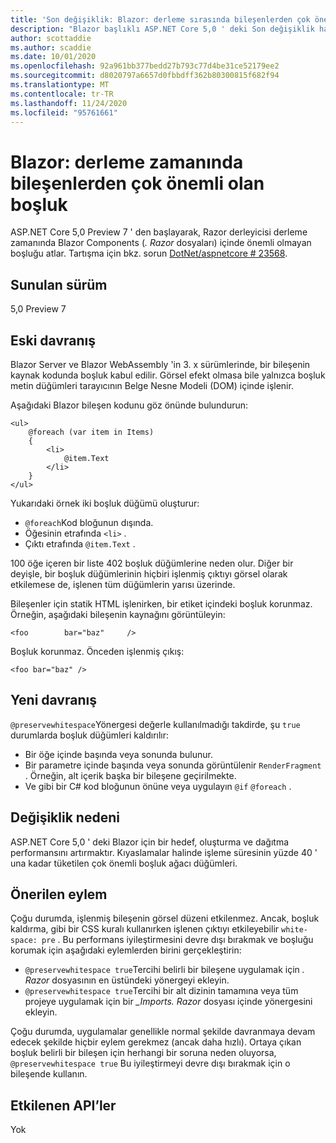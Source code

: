 ```yaml
---
title: 'Son değişiklik: Blazor: derleme sırasında bileşenlerden çok önemli olan boşluk'
description: "Blazor başlıklı ASP.NET Core 5,0 ' deki Son değişiklik hakkında bilgi edinin: derleme zamanında bileşenden kırpılan önemli boşluk"
author: scottaddie
ms.author: scaddie
ms.date: 10/01/2020
ms.openlocfilehash: 92a961bb377bedd27b793c77d4be31ce52179ee2
ms.sourcegitcommit: d8020797a6657d0fbbdff362b80300815f682f94
ms.translationtype: MT
ms.contentlocale: tr-TR
ms.lasthandoff: 11/24/2020
ms.locfileid: "95761661"
---
```

# <a name="blazor-insignificant-whitespace-trimmed-from-components-at-compile-time"></a>Blazor: derleme zamanında bileşenlerden çok önemli olan boşluk

ASP.NET Core 5,0 Preview 7 ' den başlayarak, Razor derleyicisi derleme zamanında Blazor Components (*. Razor* dosyaları) içinde önemli olmayan boşluğu atlar. Tartışma için bkz. sorun [DotNet/aspnetcore # 23568](https://github.com/dotnet/aspnetcore/issues/23568).

## <a name="version-introduced"></a>Sunulan sürüm

5,0 Preview 7

## <a name="old-behavior"></a>Eski davranış

Blazor Server ve Blazor WebAssembly 'in 3. x sürümlerinde, bir bileşenin kaynak kodunda boşluk kabul edilir. Görsel efekt olmasa bile yalnızca boşluk metin düğümleri tarayıcının Belge Nesne Modeli (DOM) içinde işlenir.

Aşağıdaki Blazor bileşen kodunu göz önünde bulundurun:

```razor
<ul>
    @foreach (var item in Items)
    {
        <li>
            @item.Text
        </li>
    }
</ul>
```

Yukarıdaki örnek iki boşluk düğümü oluşturur:

* `@foreach`Kod bloğunun dışında.
* Öğesinin etrafında `<li>` .
* Çıktı etrafında `@item.Text` .

100 öğe içeren bir liste 402 boşluk düğümlerine neden olur. Diğer bir deyişle, bir boşluk düğümlerinin hiçbiri işlenmiş çıktıyı görsel olarak etkilemese de, işlenen tüm düğümlerin yarısı üzerinde.

Bileşenler için statik HTML işlenirken, bir etiket içindeki boşluk korunmaz. Örneğin, aşağıdaki bileşenin kaynağını görüntüleyin:

```razor
<foo        bar="baz"     />
```

Boşluk korunmaz. Önceden işlenmiş çıkış:

```razor
<foo bar="baz" />
```

## <a name="new-behavior"></a>Yeni davranış

`@preservewhitespace`Yönergesi değerle kullanılmadığı takdirde, şu `true` durumlarda boşluk düğümleri kaldırılır:

* Bir öğe içinde başında veya sonunda bulunur.
* Bir parametre içinde başında veya sonunda görüntülenir `RenderFragment` . Örneğin, alt içerik başka bir bileşene geçirilmekte.
* Ve gibi bir C# kod bloğunun önüne veya uygulayın `@if` `@foreach` .

## <a name="reason-for-change"></a>Değişiklik nedeni

ASP.NET Core 5,0 ' deki Blazor için bir hedef, oluşturma ve dağıtma performansını artırmaktır. Kıyaslamalar halinde işleme süresinin yüzde 40 ' una kadar tüketilen çok önemli boşluk ağacı düğümleri.

## <a name="recommended-action"></a>Önerilen eylem

Çoğu durumda, işlenmiş bileşenin görsel düzeni etkilenmez. Ancak, boşluk kaldırma, gibi bir CSS kuralı kullanırken işlenen çıktıyı etkileyebilir `white-space: pre` . Bu performans iyileştirmesini devre dışı bırakmak ve boşluğu korumak için aşağıdaki eylemlerden birini gerçekleştirin:

* `@preservewhitespace true`Tercihi belirli bir bileşene uygulamak için *. Razor* dosyasının en üstündeki yönergeyi ekleyin.
* `@preservewhitespace true`Tercihi bir alt dizinin tamamına veya tüm projeye uygulamak için bir *_Imports. Razor* dosyası içinde yönergesini ekleyin.

Çoğu durumda, uygulamalar genellikle normal şekilde davranmaya devam edecek şekilde hiçbir eylem gerekmez (ancak daha hızlı). Ortaya çıkan boşluk belirli bir bileşen için herhangi bir soruna neden oluyorsa, `@preservewhitespace true` Bu iyileştirmeyi devre dışı bırakmak için o bileşende kullanın.

## <a name="affected-apis"></a>Etkilenen API’ler

Yok

<!--

### Category

ASP.NET Core

### Affected APIs

Not detectable via API analysis

-->
